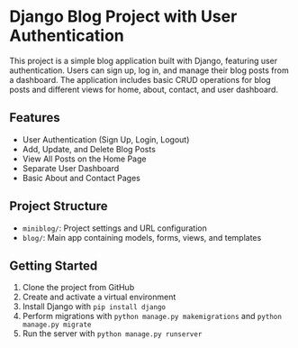 # Django Blog Project with User Authentication

This project is a simple blog application built with Django, featuring user authentication. Users can sign up, log in, and manage their blog posts from a dashboard. The application includes basic CRUD operations for blog posts and different views for home, about, contact, and user dashboard.

## Features
- User Authentication (Sign Up, Login, Logout)
- Add, Update, and Delete Blog Posts
- View All Posts on the Home Page
- Separate User Dashboard
- Basic About and Contact Pages

## Project Structure
- `miniblog/`: Project settings and URL configuration
- `blog/`: Main app containing models, forms, views, and templates

## Getting Started
1. Clone the project from GitHub
2. Create and activate a virtual environment
3. Install Django with `pip install django`
4. Perform migrations with `python manage.py makemigrations` and `python manage.py migrate`
5. Run the server with `python manage.py runserver`
